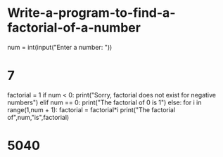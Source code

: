 # Write-a-program-to-find-a-factorial-of-a-number

num = int(input("Enter a number: "))
# 7
factorial = 1
if num < 0:
   print("Sorry, factorial does not exist for negative numbers")
elif num == 0:
   print("The factorial of 0 is 1")
else:
   for i in range(1,num + 1):
       factorial = factorial*i
   print("The factorial of",num,"is",factorial)
   # 5040

